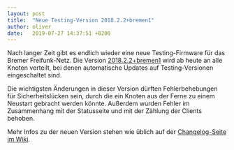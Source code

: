 ```yaml
---
layout: post
title:  "Neue Testing-Version 2018.2.2+bremen1"
author: oliver
date:   2019-07-27 14:37:51 +0200
---
```


Nach langer Zeit gibt es endlich wieder eine neue Testing-Firmware für das Bremer Freifunk-Netz. Die Version [2018.2.2+bremen1](https://downloads.bremen.freifunk.net/firmware/all/2018.2.2+bremen1/) wird ab heute an alle Knoten verteilt, bei denen automatische Updates auf Testing-Versionen eingeschaltet sind.

Die wichtigsten Änderungen in dieser Version dürften Fehlerbehebungen für Sicherheitslücken sein, durch die ein Knoten aus der Ferne zu einem Neustart gebracht werden könnte. Außerdem wurden Fehler im Zusammenhang mit der Statusseite und mit der Zählung der Clients behoben.

Mehr Infos zu der neuen Version stehen wie üblich auf der [Changelog-Seite im Wiki](https://wiki.ffhb.de/Firmware/Changelog#freifunk-bremen-versionen_2018-2-2-bremen1).
